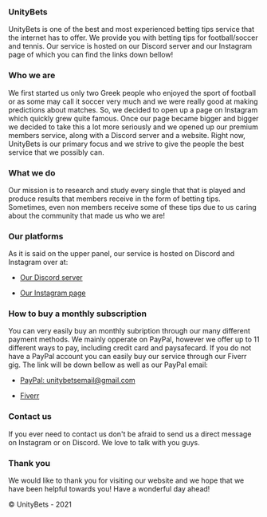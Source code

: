 ### UnityBets

UnityBets is one of the best and most experienced betting tips service that the internet has to offer.
We provide you with betting tips for football/soccer and tennis.
Our service is hosted on our Discord server and our Instagram page of which you can find the links down bellow!

### Who we are

We first started us only two Greek people who enjoyed the sport of football or as some may call it soccer very much and we were really good at making predictions about matches. So, we decided to open up a page on Instagram which quickly grew quite famous. Once our page became bigger and bigger we decided to take this a lot more seriously and we opened up our premium members service, along with a Discord server and a website. Right now, UnityBets is our primary focus and we strive to give the people the best service that we possibly can.

### What we do

Our mission is to research and study every single that that is played and produce results that members receive in the form of betting tips. Sometimes, even non members receive some of these tips due to us caring about the community that made us who we are!

### Our platforms

As it is said on the upper panel, our service is hosted on Discord and Instagram over at:

* [Our Discord server](https://discord.gg/c4AYth5x)

* [Our Instagram page](https://www.instagram.com/unitybets/)

### How to buy a monthly subscription

You can very easily buy an monthly subription through our many different payment methods. We mainly opperate on PayPal, however we offer up to 11 different ways to pay, including credit card and paysafecard. If you do not have a PayPal account you can easily buy our service through our Fiverr gig. The link will be down bellow as well as our PayPal email:

* [PayPal: unitybetsemail@gmail.com](https://www.paypal.me/unitybets)

* [Fiverr](https://www.fiverr.com/jim_zaires/write-you-an-article)

### Contact us

If you ever need to contact us don't be afraid to send us a direct message on Instagram or on Discord.
We love to talk with you guys.

### Thank you

We would like to thank you for visiting our website and we hope that we have been helpful towards you!
Have a wonderful day ahead!

© UnityBets - 2021

